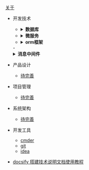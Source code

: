 [关于](README.md)

- 开发技术
    - <details><summary><b>数据库</b></summary>
      <p>

        - [Redis](./database/Redis/Redis.md)
        - [Mongodb](./database/mongodb/mongodb.md)
        - [Mysql](./database/mysql/mysql.md)
        - [Oracle](./database/oracle/oracle.md)
      
      </p>
      </details>
      
    - <details><summary><b>微服务</b></summary>
      <p>

        - [SpringBoot](README.md)
        - [SpringCloud](README.md)
      
      </p>
    </details>
      
    - <details><summary><b>orm框架</b></summary>
      <p>

        - [Mybatis](README.md)
      
      </p>
    </details>
    - <details><summary><b>消息中间件</b></summary>
      <p>

        - [Kafka](README.md)
        - [RocketMQ](README.md)
        - [RabbitMQ](README.md)
        - [ActiveMQ](README.md)

      </p>
      </details>
	  
    - <details><summary><b>应用服务器</b></summary>
      <p>

        - [tomcat](README.md)
        - [WebLogic](README.md)
        - [Nginx](README.md)
        - [Apache](README.md)

      </p>
      </details>
    - <details><summary><b>操作系统</b></summary>
      <p>

        - [Linux](README.md)

      </p>
      </details>

* 产品设计
    - [待完善](README.md)
    
* 项目管理
  - [待完善](README.md)
  
* 系统架构
  - [待完善](README.md)
  
* 开发工具
  - [cmder](./tools/cmder.md)
  - [git](./tools/git.md)
  - [idea](./tools/idea.md)
  
*  [docsify 搭建技术说明文档使用教程](docsify.md)